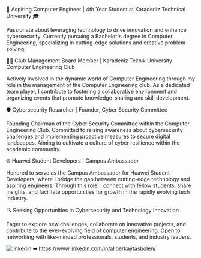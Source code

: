 🚀 Aspiring Computer Engineer | 4th Year Student at Karadeniz Technical University 🎓

Passionate about leveraging technology to drive innovation and enhance cybersecurity. Currently pursuing a Bachelor's degree in Computer Engineering, specializing in cutting-edge solutions and creative problem-solving.

👨‍💻 Club Management Board Member | Karadeniz Teknik University Computer Engineering Club

Actively involved in the dynamic world of Computer Engineering through my role in the management of the Computer Engineering club. As a dedicated team player, I contribute to fostering a collaborative environment and organizing events that promote knowledge-sharing and skill development.

🛡️ Cybersecurity Resarcher | Founder, Cyber Security Committee

Founding Chairman of the Cyber Security Committee within the Computer Engineering Club. Committed to raising awareness about cybersecurity challenges and implementing proactive measures to secure digital landscapes. Aiming to cultivate a culture of cyber resilience within the academic community.

🌐 Huawei Student Developers | Campus Ambassador

Honored to serve as the Campus Ambassador for Huawei Student Developers, where I bridge the gap between cutting-edge technology and aspiring engineers. Through this role, I connect with fellow students, share insights, and facilitate opportunities for growth in the rapidly evolving tech industry.

🔍 Seeking Opportunities in Cybersecurity and Technology Innovation

Eager to explore new challenges, collaborate on innovative projects, and contribute to the ever-evolving field of computer engineering. Open to networking with like-minded professionals, students, and industry leaders.


![linkedin](https://img.shields.io/badge/Linkedin-000000?style=for-the-badge&logo=Linkedin&logoColor=white) ➥ https://www.linkedin.com/in/aliberkaytasbolen/
